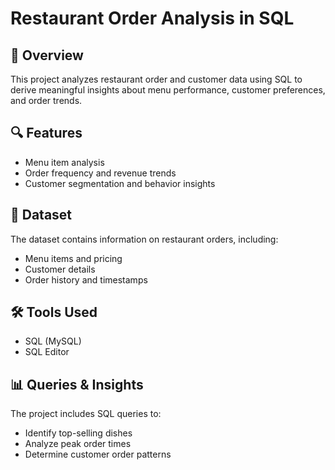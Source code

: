 # Restaurant Order Analysis in SQL

## 📌 Overview
This project analyzes restaurant order and customer data using SQL to derive meaningful insights about menu performance, customer preferences, and order trends.

## 🔍 Features
- Menu item analysis
- Order frequency and revenue trends
- Customer segmentation and behavior insights

## 📂 Dataset
The dataset contains information on restaurant orders, including:
- Menu items and pricing
- Customer details
- Order history and timestamps

## 🛠️ Tools Used
- SQL (MySQL)
- SQL Editor

## 📊 Queries & Insights
The project includes SQL queries to:
- Identify top-selling dishes
- Analyze peak order times
- Determine customer order patterns

